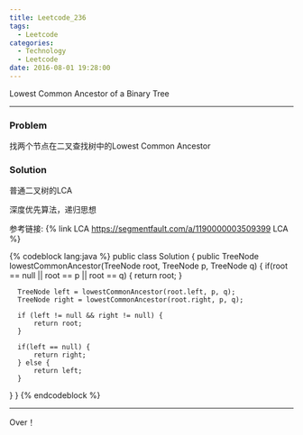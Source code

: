 ```yaml
---
title: Leetcode_236
tags:
  - Leetcode
categories:
  - Technology
  - Leetcode
date: 2016-08-01 19:28:00
---
```

Lowest Common Ancestor of a Binary Tree

<!-- more -->

***

### Problem

找两个节点在二叉查找树中的Lowest Common Ancestor

### Solution 

普通二叉树的LCA

深度优先算法，递归思想

参考链接:
{% link LCA https://segmentfault.com/a/1190000003509399 LCA %}

{% codeblock lang:java  %}
public class Solution {
  public TreeNode lowestCommonAncestor(TreeNode root, TreeNode p, TreeNode q) {
      if(root == null || root == p || root == q) {
          return root;
      }
      
      TreeNode left = lowestCommonAncestor(root.left, p, q);
      TreeNode right = lowestCommonAncestor(root.right, p, q);
      
      if (left != null && right != null) {
          return root;
      }
      
      if(left == null) {
          return right;
      } else {
          return left;
      }
      
  }
}
{% endcodeblock %}

*** 

Over！










































